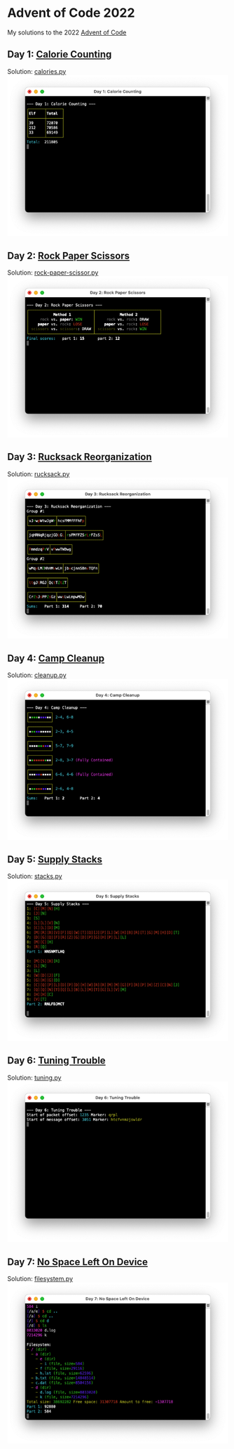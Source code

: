 # Advent of Code 2022

My solutions to the 2022 [Advent of Code](https://adventofcode.com/)

## Day 1: [Calorie Counting](https://adventofcode.com/2022/day/1)

Solution: [calories.py](1/calories.py)
![Day 1 Screenshot](screenshots/1.png)

## Day 2: [Rock Paper Scissors](https://adventofcode.com/2022/day/2)

Solution: [rock-paper-scissor.py](2/rock-paper-scissor.py)
![Day 2 Screenshot](screenshots/2.png)

## Day 3: [Rucksack Reorganization](https://adventofcode.com/2022/day/3)

Solution: [rucksack.py](3/rucksack.py)
![Day 3 Screenshot](screenshots/3.png)

## Day 4: [Camp Cleanup](https://adventofcode.com/2022/day/4)

Solution: [cleanup.py](4/cleanup.py)
![Day 4 Screenshot](screenshots/4.png)

## Day 5: [Supply Stacks](https://adventofcode.com/2022/day/5)

Solution: [stacks.py](5/stacks.py)
![Day 5 Screenshot](screenshots/5.png)

## Day 6: [Tuning Trouble](https://adventofcode.com/2022/day/6)

Solution: [tuning.py](6/tuning.py)
![Day 6 Screenshot](screenshots/6.png)

## Day 7: [No Space Left On Device](https://adventofcode.com/2022/day/7)

Solution: [filesystem.py](7/calories.py)
![Day 7 Screenshot](screenshots/7.png)
